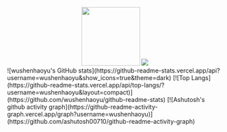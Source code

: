 <div align="center"> <img height="137px" src="https://github-readme-stats.vercel.app/api?username=wushenhaoyu&hide_title=true&hide_border=true&show_icons=trueline_height=21&text_color=000&icon_color=000&bg_color=0,ea6161,ffc64d,fffc4d,52fa5a&theme=graywhite" />  <img src="https://github-readme-stats.vercel.app/api/top-langs/?username=wushenhaoyu&hide_title=true&hide_border=true&layout=compact&langs_count=6&text_color=000&icon_color=fff&bg_color=0,52fa5a,4dfcff,c64dff&theme=graywhite" /> </div>
![wushenhaoyu's GitHub stats](https://github-readme-stats.vercel.app/api?username=wushenhaoyu&show_icons=true&theme=dark) [![Top Langs](https://github-readme-stats.vercel.app/api/top-langs/?username=wushenhaoyu&layout=compact)](https://github.com/wushenhaoyu/github-readme-stats)
[![Ashutosh's github activity graph](https://github-readme-activity-graph.vercel.app/graph?username=wushenhaoyu)](https://github.com/ashutosh00710/github-readme-activity-graph)
<!--
**wushenhaoyu/wushenhaoyu** is a ✨ _special_ ✨ repository because its `README.md` (this file) appears on your GitHub profile.

Here are some ideas to get you started:

- 🔭 I’m currently working on ...
- 🌱 I’m currently learning ...
- 👯 I’m looking to collaborate on ...
- 🤔 I’m looking for help with ...
- 💬 Ask me about ...
- 📫 How to reach me: ...
- 😄 Pronouns: ...
- ⚡ Fun fact: ...
-->
